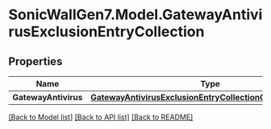# SonicWallGen7.Model.GatewayAntivirusExclusionEntryCollection

## Properties

Name | Type | Description | Notes
------------ | ------------- | ------------- | -------------
**GatewayAntivirus** | [**GatewayAntivirusExclusionEntryCollectionGatewayAntivirus**](GatewayAntivirusExclusionEntryCollectionGatewayAntivirus.md) |  | [optional] 

[[Back to Model list]](../README.md#documentation-for-models) [[Back to API list]](../README.md#documentation-for-api-endpoints) [[Back to README]](../README.md)

